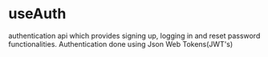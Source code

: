 # useAuth
authentication api which provides signing up, logging in and reset password functionalities. Authentication done using Json Web Tokens(JWT's)
